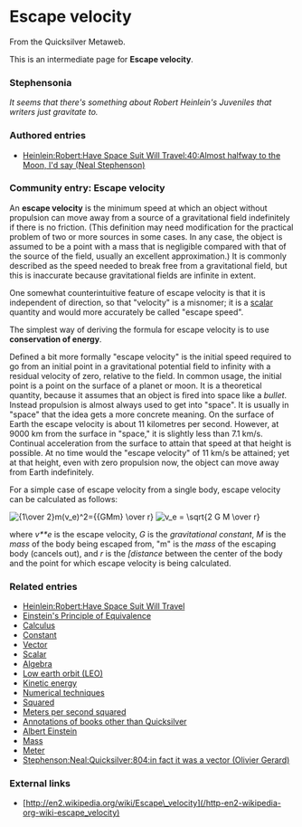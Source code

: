 
# Escape velocity

From the Quicksilver Metaweb.

This is an intermediate page for 
**Escape velocity**.

### Stephensonia


*It seems that there's something about Robert Heinlein's Juveniles that writers just gravitate to.*

### Authored entries


* [Heinlein:Robert:Have Space Suit Will Travel:40:Almost halfway to the Moon, I'd say (Neal Stephenson)](/heinlein-robert-have-space-suit-will-travel-40-almost-halfway-to-the-moon-i-d-say-neal-stephenson)


### Community entry: Escape velocity


An **escape velocity** is the minimum speed at which an object without propulsion can move away from a source of a gravitational field indefinitely if there is no friction. (This definition may need modification for the practical problem of two or more sources in some cases. In any case, the object is assumed to be a point with a mass that is negligible compared with that of the source of the field, usually an excellent approximation.) It is commonly described as the speed needed to break free from a gravitational field, but this is inaccurate because gravitational fields are infinite in extent. 

One somewhat counterintuitive feature of escape velocity is that it is independent of direction, so that "velocity" is a misnomer; it is a [scalar](/scalar) quantity and would more accurately be called "escape speed". 

The simplest way of deriving the formula for escape velocity is to use **conservation of energy**. 

Defined a bit more formally "escape velocity" is the initial speed required to go from an initial point in a gravitational potential field to infinity with a residual velocity of zero, relative to the field. In common usage, the initial point is a point on the surface of a planet or moon. It is a theoretical quantity, because it assumes that an object is fired into space like a *bullet*. Instead propulsion is almost always used to get into "space". It is usually in "space" that the idea gets a more concrete meaning. On the surface of Earth the escape velocity is about 11 kilometres per second. However, at 9000 km from the surface in "space," it is slightly less than 7.1 km/s. Continual acceleration from the surface to attain that speed at that height is possible. At no time would the "escape velocity" of 11 km/s be attained; yet at that height, even with zero propulsion now, the object can move away from Earth indefinitely.

For a simple case of escape velocity from a single body, escape velocity can be calculated as follows: 

![{1\over 2}m(v_e)^2={{GMm} \over r}](/web/20060725171311im_/http://www.metaweb.com/wiki/upload/math/275dfe791b582bc7da9f15d33b1fa1fd.png)
![v_e = \sqrt{2 G M \over r}](/web/20060725171311im_/http://www.metaweb.com/wiki/upload/math/e9d8012a53e448a4432166aa0c5bf8c0.png)

where *v**e* is the escape velocity, *G* is the *gravitational constant*, *M* is the *mass* of the body being escaped from, "m" is the *mass* of the escaping body (cancels out), and *r* is the *[distance* between the center of the body and the point for which escape velocity is being calculated.

### Related entries


* [Heinlein:Robert:Have Space Suit Will Travel](/heinlein-robert-have-space-suit-will-travel)
* [Einstein's Principle of Equivalence](/einstein-s-principle-of-equivalence)
* [Calculus](/calculus)
* [Constant](/constant)
* [Vector](/vector)
* [Scalar](/scalar)
* [Algebra](/algebra)
* [Low earth orbit (LEO)](/low-earth-orbit-leo)
* [Kinetic energy](/kinetic-energy)
* [Numerical techniques](/numerical-techniques)
* [Squared](/squared)
* [Meters per second squared](/meters-per-second-squared)
* [Annotations of books other than Quicksilver](/annotations-of-books-other-than-quicksilver)
* [Albert Einstein](/albert-einstein)
* [Mass](/mass)
* [Meter](/meter)
* [Stephenson:Neal:Quicksilver:804:in fact it was a vector (Olivier Gerard)](/stephenson-neal-quicksilver-804-in-fact-it-was-a-vector-olivier-gerard)


### External links


* [http://en2.wikipedia.org/wiki/Escape\_velocity](/http-en2-wikipedia-org-wiki-escape_velocity)
